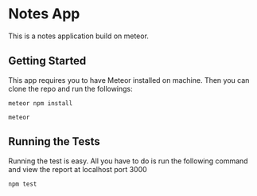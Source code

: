 # Notes App

This is a notes application build on meteor.

## Getting Started

This app requires you to have Meteor installed on machine. Then you can clone the repo and run the followings:

```
meteor npm install
```

```
meteor
```

## Running the Tests

Running the test is easy. All you have to do is run the following command and view the report at localhost port 3000

```
npm test
```
